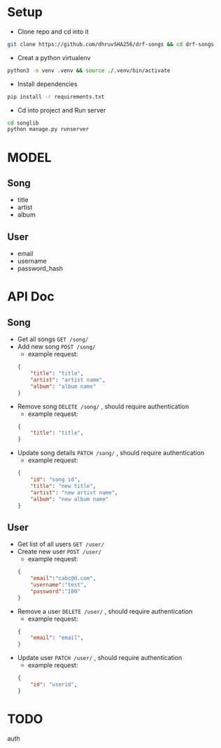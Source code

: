 # Setup

- Clone repo and cd into it
```sh
git clone https://github.com/dhruvSHA256/drf-songs && cd drf-songs
```
- Creat a python virtualenv
```sh
python3 -m venv .venv && source ./.venv/bin/activate
```
- Install dependencies
```sh
pip install -r requirements.txt
```
- Cd into project and Run server
```sh
cd songlib
python manage.py runserver
```

# MODEL
## Song
- title
- artist
- album

## User
- email
- username
- password_hash

# API Doc
## Song
- Get all songs ```GET /song/```
- Add new song ```POST /song/```
    - example request:
    ```json
    {
        "title": "title",
        "artist": "artist name",
        "album": "album name"
    }
    ```
- Remove song ``` DELETE /song/ ``` , should require authentication
    - example request:
    ```json
    {
        "title": "title",
    }
    ```
- Update song details ``` PATCH /song/ ``` , should require authentication
    - example request:
    ```json
    {
        "id": "song id",
        "title": "new title",
        "artist": "new artist name",
        "album": "new album name"
    }
    ```
## User
- Get list of all users ``` GET /user/ ```
- Create new user ``` POST /user/ ```
    - example request:
    ```json
    {   
        "email":"cabc@d.com",
        "username":"test",
        "password":"100"
    }
    ```
- Remove a user ``` DELETE /user/ ``` , should require authentication
    - example request:
    ```json
    {
        "email": "email",
    }
    ```
- Update user ``` PATCH /user/ ``` , should require authentication
    - example request:
    ```json
    {
        "id": "userid",
    }
    ```

# TODO
auth

